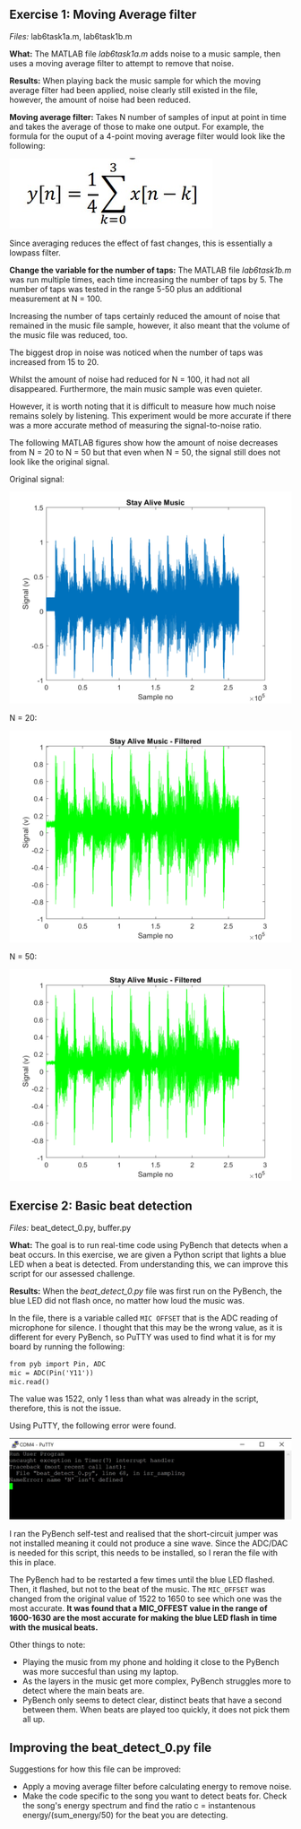 ##  Exercise 1: Moving Average filter

*Files:* lab6task1a.m, lab6task1b.m <br />

**What:** The MATLAB file _lab6task1a.m_ adds noise to a music sample, then uses a moving average filter to attempt to remove that noise. <br />

**Results:** When playing back the music sample for which the moving average filter had been applied, noise clearly still existed in the file, however, the amount of noise had been reduced. <br />

**Moving average filter:** Takes N number of samples of input at point in time and takes the average of those to make one output. For example, the formula for the ouput of a 4-point moving average filter would look like the following: <br />

<img src="4-point-moving-average.jpg" alt="4-point moving average formula"/>

Since averaging reduces the effect of fast changes, this is essentially a lowpass filter. <br />

**Change the variable for the number of taps:** The MATLAB file _lab6task1b.m_ was run multiple times, each time increasing the number of taps by 5. The number of taps was tested in the range 5-50 plus an additional measurement at N = 100. <br />

Increasing the number of taps certainly reduced the amount of noise that remained in the music file sample, however, it also meant that the volume of the music file was reduced, too. <br />

The biggest drop in noise was noticed when the number of taps was increased from 15 to 20. <br />

Whilst the amount of noise had reduced for N = 100, it had not all disappeared. Furthermore, the main music sample was even quieter. <br />

However, it is worth noting that it is difficult to measure how much noise remains solely by listening. This experiment would be more accurate if there was a more accurate method of measuring the signal-to-noise ratio. <br />

The following MATLAB figures show how the amount of noise decreases from N = 20 to N = 50 but that even when N = 50, the signal still does not look like the original signal.

Original signal:

<img src="stay-alive-sampleNo-vs-signal.png" alt="Stay alive signal"/>

N = 20:

<img src="stay-alive-N=20-filtered.png" alt="N = 20"/>

N = 50:

<img src="stay-alive-N=50-filtered.png" alt="N = 50"/>

##  Exercise 2: Basic beat detection

*Files:* beat_detect_0.py, buffer.py <br />

**What:** The goal is to run real-time code using PyBench that detects when a beat occurs. In this exercise, we are given a Python script that lights a blue LED when a beat is detected. From understanding this, we can improve this script for our assessed challenge. <br />

**Results:** When the *beat_detect_0.py* file was first run on the PyBench, the blue LED did not flash once, no matter how loud the music was. <br />

In the file, there is a variable called ```MIC OFFSET``` that is the ADC reading of microphone for silence. I thought that this may be the wrong value, as it is different for every PyBench, so PuTTY was used to find what it is for my board by running the following: <br />

```
from pyb import Pin, ADC
mic = ADC(Pin('Y11'))
mic.read()

```
The value was 1522, only 1 less than what was already in the script, therefore, this is not the issue. <br />

Using PuTTY, the following error were found.

<img src="PuTTY-error.jpg" alt="PuTTY error"/>

I ran the PyBench self-test and realised that the short-circuit jumper was not installed meaning it could not produce a sine wave. Since the ADC/DAC is needed for this script, this needs to be installed, so I reran the file with this in place. <br />

The PyBench had to be restarted a few times until the blue LED flashed. Then, it flashed, but not to the beat of the music. The ```MIC_OFFSET``` was changed from the original value of 1522 to 1650 to see which one was the most accurate. **It was found that a MIC_OFFEST value in the range of 1600-1630 are the most accurate for making the blue LED flash in time with the musical beats.** <br />

Other things to note:
- Playing the music from my phone and holding it close to the PyBench was more succesful than using my laptop.
- As the layers in the music get more complex, PyBench struggles more to detect where the main beats are.
- PyBench only seems to detect clear, distinct beats that have a second between them. When beats are played too quickly, it does not pick them all up.

## Improving the beat_detect_0.py file

Suggestions for how this file can be improved:
- Apply a moving average filter before calculating energy to remove noise.
- Make the code specific to the song you want to detect beats for. Check the song's energy spectrum and find the ratio c = instantenous energy/(sum_energy/50) for the beat you are detecting.
